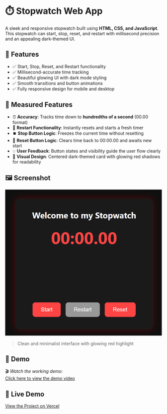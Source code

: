 # ⏱️ Stopwatch Web App

A sleek and responsive stopwatch built using **HTML, CSS, and JavaScript**. This stopwatch can start, stop, reset, and restart with millisecond precision and an appealing dark-themed UI.

## 🚀 Features

- ✅ Start, Stop, Reset, and Restart functionality
- ✅ Millisecond-accurate time tracking
- ✅ Beautiful glowing UI with dark mode styling
- ✅ Smooth transitions and button animations
- ✅ Fully responsive design for mobile and desktop

## 🧩 Measured Features

- ⏰ **Accuracy**: Tracks time down to **hundredths of a second** (00.00 format)
- 🔁 **Restart Functionality**: Instantly resets and starts a fresh timer
- ⏹️ **Stop Button Logic**: Freezes the current time without resetting
- 🧼 **Reset Button Logic**: Clears time back to 00:00.00 and awaits new start
- 💡 **User Feedback**: Button states and visibility guide the user flow clearly
- 🎨 **Visual Design**: Centered dark-themed card with glowing red shadows for readability


## 🖼 Screenshot

![Stopwatch Screenshot](./img.png)

> Clean and minimalist interface with glowing red highlight

## 🎥 Demo

🎬 *Watch the working demo:*  
[Click here to view the demo video](./vid.mp4) <!-- Replace # with your video link (YouTube/GitHub video upload) -->

## 🔗 Live Demo
[View the Project on Vercel](https://to-do-list-suryabhan-singhs-projects.vercel.app/)
